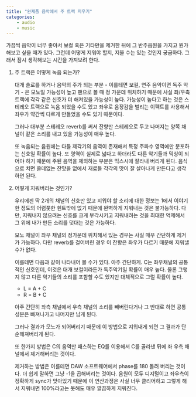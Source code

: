 ```yaml
---
title: "완제품 음악에서 주 트랙 지우기"
categories:
    - audio
    - music
---
```


가끔씩 음악이 너무 좋아서 보컬 혹은 기타만을 제거한 뒤에 그 반주음원을 가지고 뭔가 해보고 싶을 때가 있다. 그런데 어떻게 지워야 할지, 지울 수는 있는 것인지 궁금하다. 그래서 잠시 생각해보는 시간을 가져보려 한다.

1. 주 트랙은 어떻게 녹음 되는가?


    대개 솔로를 하거나 음악의 주가 되는 부분 - 이를테면 보컬, 연주 음악이면 독주 악기 - 은 모노일 가능성이 높고 팬으로 볼 때 정 가운데 위치하기 때문에 사실 좌/우측 트랙에 각각 같은 신호가 더 해져있을 가능성이 높다. 가능성이 높다고 하는 것은 스테레오 트랙으로 녹음 되었을 수도 있고 좌우로 음장감을 벌리는 이펙트를 사용해서 좌우가 약간씩 다르게 만들었을 수도 있기 때문이다.

    그러나 대부분 스테레오 reverb를 써서 잔향만 스테레오로 두고 나머지는 양쪽 채널이 같은 소리를 내고 있을 가능성이 매우 높다.

    또 녹음되는 음원에는 다들 제각기의 음역이 존재해서 특정 주파수 영역에만 분포하는 신호일 확률이 높다. 또 영역이 실제로 넓다고 하더라도 다른 악기들과 믹싱이 되어야 하기 때문에 주된 음역을 제외하는 부분은 믹스시에 잘라내 버리게 된다. 음식으로 치면 쓸데없는 잔맛을 없에서 재료들 각각의 맛이 잘 살아나게 만든다고 생각하면 된다. 

2. 어떻게 지워버리는 것인가?


    우리에겐 딱 2개의 채널의 신호만 있고 지워야 할 소리에 대한 정보는 1에서 이야기 한 정도의 어렴풋한 힌트밖에 없기 때문에 완벽하게 지워내는 것은 불가능하다. 다만, 지워내지 않으려는 신호를 크게 부각시키고 지워내려는 것을 최대한 억제해서 그 위에 내가 만든 소리를 덧대는 것은 가능하다.

    모노 채널이 좌우 채널의 정가운데 위치해서 있는 경우는 사실 매우 간단하게 제거가 가능하다. 다만 reverb를 걸어버린 경우 이 잔향은 좌우가 다르기 때문에 지워낼 수가 없다. 

    이를테면 다음과 같이 나타내어 볼 수가 있다. 아주 간단하게. C는 좌우채널의 공통적인 신호인데, 이것은 대개 보컬이라든가 독주악기일 확률이 매우 높다. 물론 그렇지 않고 다른 악기들의 소리를 포함할 수도 있지만 대체적으로 그럴 확률이 높다. 

    * L = A + C
    * R = B + C

    아주 간단히 좌측 채널에서 우측 채널의 소리를 빼버린다거나 그 반대로 하면 공통 성분은 빠져나가고 나머지만 남게 된다.

    그러나 결과가 모노가 되어버리기 때문에 이 방법으로 지워내게 되면 그 결과가 단순해져버리게 된다.

    또 한가지 방법은 C의 음역만 패스하는 EQ를 이용해서 C를 골라낸 뒤에 좌 우측 채널에서 제거해버리는 것이다.

    제거하는 방법은 이를테면 DAW 소프트웨어에서 phase를 180 돌려 버리는 것이다. 더 쉽게 말하면 그냥 -1을 곱해버리는 것이다. 음원이 모두 디지털이고 좌우측이 정확하게 sync가 맞아있기 때문에 이 연산과정은 사실 너무 클리어하고 그렇게 해서 지워내면 100%라고는 못해도 매우 깔끔하게 지워진다.

